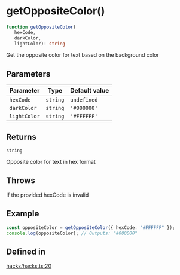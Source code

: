 # getOppositeColor()

```ts
function getOppositeColor(
   hexCode, 
   darkColor, 
   lightColor): string
```

Get the opposite color for text based on the background color

## Parameters

| Parameter | Type | Default value |
| ------ | ------ | ------ |
| `hexCode` | `string` | `undefined` |
| `darkColor` | `string` | `'#000000'` |
| `lightColor` | `string` | `'#FFFFFF'` |

## Returns

`string`

Opposite color for text in hex format

## Throws

If the provided hexCode is invalid

## Example

```ts
const oppositeColor = getOppositeColor({ hexCode: "#FFFFFF" });
console.log(oppositeColor); // Outputs: "#000000"
```

## Defined in

[hacks/hacks.ts:20](https://github.com/Sillybit-io/colorhacks/blob/45b74b39d6ded2b71f4a5f8bced67fd323e8e403/src/features/hacks/hacks.ts#L20)
